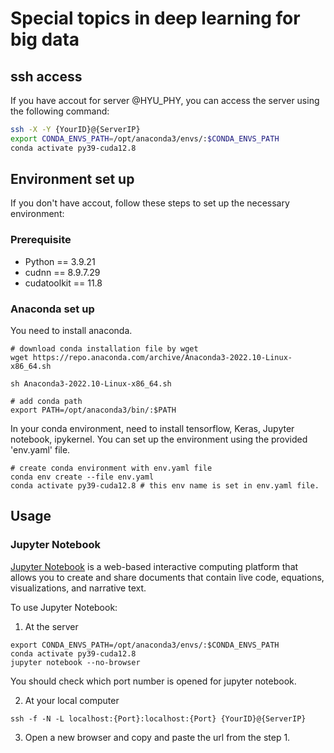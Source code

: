 # Special topics in deep learning for big data

## ssh access
If you have accout for server @HYU\_PHY, you can access the server using the following command:
```bash
ssh -X -Y {YourID}@{ServerIP}
export CONDA_ENVS_PATH=/opt/anaconda3/envs/:$CONDA_ENVS_PATH
conda activate py39-cuda12.8
```

## Environment set up
If you don't have accout, follow these steps to set up the necessary environment:

### Prerequisite
- Python == 3.9.21
- cudnn == 8.9.7.29
- cudatoolkit == 11.8

### Anaconda set up
You need to install anaconda.
```
# download conda installation file by wget
wget https://repo.anaconda.com/archive/Anaconda3-2022.10-Linux-x86_64.sh

sh Anaconda3-2022.10-Linux-x86_64.sh

# add conda path
export PATH=/opt/anaconda3/bin/:$PATH
```

In your conda environment, need to install tensorflow, Keras, Jupyter notebook, ipykernel.
You can set up the environment using the provided 'env.yaml' file.
```
# create conda environment with env.yaml file
conda env create --file env.yaml
conda activate py39-cuda12.8 # this env name is set in env.yaml file.
```

## Usage
### Jupyter Notebook
[Jupyter Notebook](https://jupyter.org/) is a web-based interactive computing platform that allows you to create and share documents that contain live code, equations, visualizations, and narrative text.

To use Jupyter Notebook:
1. At the server
```
export CONDA_ENVS_PATH=/opt/anaconda3/envs/:$CONDA_ENVS_PATH
conda activate py39-cuda12.8
jupyter notebook --no-browser
```
You should check which port number is opened for jupyter notebook.

2. At your local computer
```
ssh -f -N -L localhost:{Port}:localhost:{Port} {YourID}@{ServerIP}
```

3. Open a new browser and copy and paste the url from the step 1.
